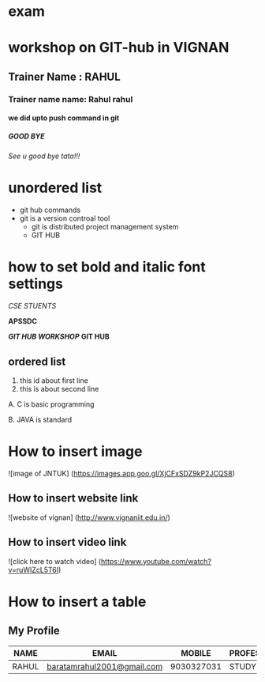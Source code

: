 # exam
# workshop on GIT-hub in VIGNAN
## Trainer Name : RAHUL
### Trainer name name: Rahul rahul
#### we did upto push command in git
##### GOOD BYE
###### See u good bye tata!!!


# unordered list
- git hub commands
- git is a version controal tool
  - git is distributed project management system 
  - GIT HUB 
# how to set bold and italic font settings
*CSE STUENTS*

**APSSDC**

***GIT HUB WORKSHOP***
 **GIT HUB**
## ordered list
1. this id about first line
2. this is about second line

A. C is basic programming 

B. JAVA is standard

# How to insert image

![image of JNTUK] (https://images.app.goo.gl/XjCFxSDZ9kP2JCQS8)

## How to insert website link
![website of vignan] (http://www.vignaniit.edu.in/)

## How to insert video link
![click here to watch video] (https://www.youtube.com/watch?v=ruWIZcL5T6I)                                                                                                                                    
# How to insert a table
## My Profile

|NAME|EMAIL|MOBILE|PROFESSION|LOCATION|
|-------|--------|---------|---------|---------|
|RAHUL|baratamrahul2001@gmail.com|9030327031|STUDYING|DHUVADA
